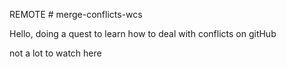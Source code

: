 REMOTE # merge-conflicts-wcs

Hello, doing a quest to learn how to deal with conflicts on gitHub

not a lot to watch here 
